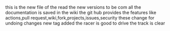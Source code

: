 this is the new file of the read
the new versions to be com
all the documentation is saved in the wiki 
the git hub provides the features like actions,pull request,wiki,fork,projects,issues,security
these change for undoing changes
new tag added
the racer is good to drive the track is clear 
